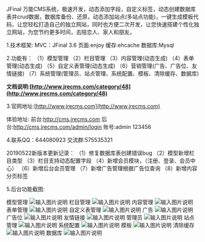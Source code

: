 JFinal 万能CMS系统，极速开发，动态添加字段，自定义标签，动态创建数据库表并crud数据，数据库备份、还原，动态添加站点(多站点功能)，一键生成模板代码，让您轻松打造自己的独立网站，同时也方便二次开发，让您快速搭建个性化独立网站，为您节约更多时间，去陪恋人、家人和朋友。


1.技术框架:
MVC：JFinal 3.6
页面:enjoy
缓存:ehcache
数据库:Mysql

2.功能有：
（1）模型管理
（2）栏目管理
（3）内容管理(动态生成)
（4）表单管理(动态生成)
（5）自定义表管理(动态生成)
（6）营销管理(广告、广告位、友情链接)
（7）系统管理(管理员、站点管理、系统配置、模板、清除缓存、数据库)

 **文档说明:[http://www.jrecms.com/category/48](http://www.jrecms.com/category/48)** 

3.官网地址:[http://www.jrecms.com](http://www.jrecms.com)

体验地址: 前台:http://cms.jrecms.com 后台:http://cms.jrecms.com/admin/login 账号:admin 123456

4.联系QQ：644080923 交流群:575535321

20190522新版本更新记录：
（1）修复数据库表创建错误bug
（2）模型新增栏目类型
（3）栏目支持动态配置字段
（4）新增会员模块，（注册、登录、会员中心）
（6）新增后台会员管理
（7）新增广告管理根据广告位查询
（8）新增内容分页标签

5.后台功能截图:

模型管理
![输入图片说明](https://images.gitee.com/uploads/images/2019/0114/160237_51a1e4f2_623319.png "屏幕截图.png")
栏目管理
![输入图片说明](https://images.gitee.com/uploads/images/2019/0114/160300_80cb28db_623319.png "屏幕截图.png")
内容管理
![输入图片说明](https://images.gitee.com/uploads/images/2019/0114/160310_70a74f29_623319.png "屏幕截图.png")
表单管理
![输入图片说明](https://images.gitee.com/uploads/images/2019/0114/160318_460d88a6_623319.png "屏幕截图.png")
自定义表管理
![输入图片说明](https://images.gitee.com/uploads/images/2019/0114/160323_ab9cde6b_623319.png "屏幕截图.png")
广告
![输入图片说明](https://images.gitee.com/uploads/images/2019/0114/160328_0b45aa58_623319.png "屏幕截图.png")
广告位
![输入图片说明](https://images.gitee.com/uploads/images/2019/0114/160334_39c12aae_623319.png "屏幕截图.png")
友情链接
![输入图片说明](https://images.gitee.com/uploads/images/2019/0114/160339_f43f7132_623319.png "屏幕截图.png")
管理员
![输入图片说明](https://images.gitee.com/uploads/images/2019/0114/160344_d8fb0bb6_623319.png "屏幕截图.png")
站点管理
![输入图片说明](https://images.gitee.com/uploads/images/2019/0114/160349_a33fb55f_623319.png "屏幕截图.png")
系统配置
![输入图片说明](https://images.gitee.com/uploads/images/2019/0114/160354_e7989ff1_623319.png "屏幕截图.png")
模板
![输入图片说明](https://images.gitee.com/uploads/images/2019/0114/160400_930db973_623319.png "屏幕截图.png")
清除缓存
![输入图片说明](https://images.gitee.com/uploads/images/2019/0114/160406_a0882f3d_623319.png "屏幕截图.png")
数据库
![输入图片说明](https://images.gitee.com/uploads/images/2019/0114/160431_3206872d_623319.png "屏幕截图.png")